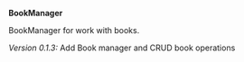 **BookManager**

BookManager for work with books.

_Version 0.1.3:_
Add Book manager and CRUD book operations